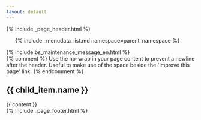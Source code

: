 ```yaml
---
layout: default
---
```


{% include _page_header.html %}

<div class="container-fluid">
  <div class="row">
    <nav id="sidebar_nav" role="navigation" class="col-sm-3 col-md-2 sidebar">
      <ul class="nav nav-sidebar list-group">
        {% include _menudata_list.md namespace=parent_namespace %}
      </ul>
    </nav>
    <div role="main" class="offset-md-2 col-sm-9 col-md-10 main">
    {% include bs_maintenance_message_en.html %}
      <div class="inner">
        <section id="main_content">
          {% comment %}
            Use the no-wrap in your page content to prevent a newline after the header.
            Useful to make use of the space beside the 'Improve this page' link.
          {% endcomment %}
          <h2 {% if page.no-wrap == true %}style="display: inline-block;"{% endif %}><a id="canfar-beta" class="anchor" href="#canfar-beta" aria-hidden="true">
                <span aria-hidden="true" class="octicon octicon-link"></span></a>{{ child_item.name }}</h2>
          {{ content }}
        </section>
      </div>
    </div>
  </div>
</div>
{% include _page_footer.html %}
